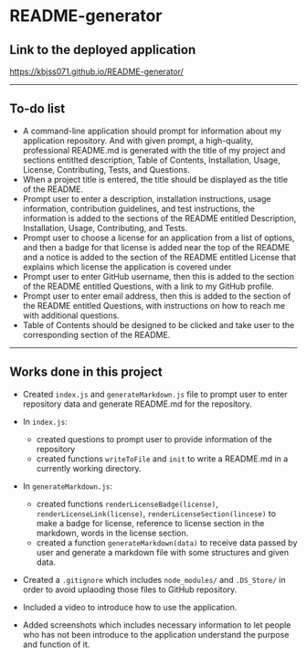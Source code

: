 # README-generator

## Link to the deployed application
https://kbjss071.github.io/README-generator/

<hr>

## To-do list
- A command-line application should prompt for information about my application repository. And with given prompt, a high-quality, professional README.md is generated with the title of my project and sections entitlted description, Table of Contents, Installation, Usage, License, Contributing, Tests, and Questions.
- When a project title is entered, the title should be displayed as the title of the README.
- Prompt user to enter a description, installation instructions, usage information, contribution guidelines, and test instructions, the information is added to the sections of the README entitled Description, Installation, Usage, Contributing, and Tests.
- Prompt user to choose a license for an application from a list of options, and then a badge for that license is added near the top of the README and a notice is added to the section of the README entitled License that explains which license the application is covered under
- Prompt user to enter GitHub username, then this is added to the section of the README entitled Questions, with a link to my GitHub profile.
- Prompt user to enter email address, then this is added to the section of the README entitled Questions, with instructions on how to reach me with additional questions.
- Table of Contents should be designed to be clicked and take user to the corresponding section of the README.

<hr>

## Works done in this project
- Created `index.js` and `generateMarkdown.js` file to prompt user to enter repository data and generate README.md for the repository.
- In `index.js`:
    - created questions to prompt user to provide information of the repository
    - created functions `writeToFile` and `init` to write a README.md in a currently working directory.

- In `generateMarkdown.js`:
    - created functions `renderLicenseBadge(license)`, `renderLicenseLink(license)`, `renderLicenseSection(lincese)` to make a badge for license, reference to license section in the markdown, words in the license section.
    - created a function `generateMarkdown(data)` to receive data passed by user and generate a markdown file with some structures and given data.
- Created a `.gitignore` which includes `node_modules/` and `.DS_Store/` in order to avoid uplaoding those files to GitHub repository.
- Included a video to introduce how to use the application.
- Added screenshots which includes necessary information to let people who has not been introduce to the application understand the purpose and function of it.
